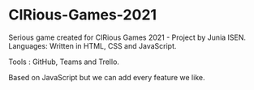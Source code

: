 # CIRious-Games-2021
Serious game created for CIRious Games 2021 - Project by Junia ISEN.
Languages: Written in HTML, CSS and JavaScript.

Tools : GitHub, Teams and Trello.

Based on JavaScript but we can add every feature we like.
